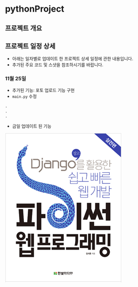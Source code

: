 # pythonProject

## 프로젝트 개요

## 프로젝트 일정 상세
- 아래는 일자별로 업데이트 한 프로젝트 상세 일정에 관한 내용입니다. 
- 추가된 주요 코드 및 스샷을 참조하시기를 바랍니다. 

### 11월 25일 
- 추가된 기능: 포토 업로드 기능 구현
- `main.py` 수정
```python
.
.
.
```
- 금일 업데이트 된 기능 

![](/img/1125.PNG)


